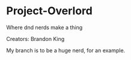 # Project-Overlord
Where dnd nerds make a thing

Creators:
Brandon King

My branch is to be a huge nerd, for an example.
